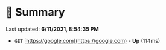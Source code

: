 # 📖 Summary
Last updated: **6/11/2021, 8:54:35 PM**

- `GET` [https://google.com](https://google.com) - **Up** (114ms)
